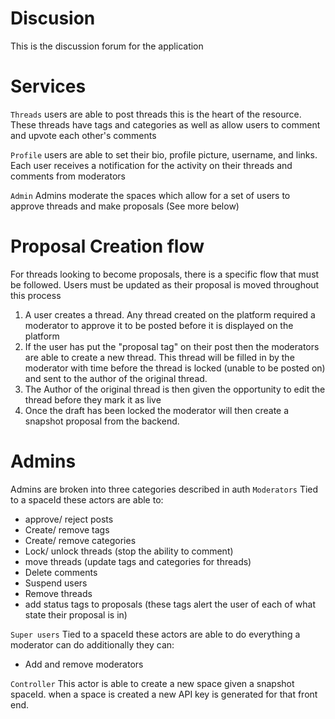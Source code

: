 # Discusion 
This is the discussion forum for the application

# Services

`Threads` users are able to post threads this is the heart of the resource. These threads have tags and categories as well as allow users to comment and upvote each other's comments

`Profile` users are able to set their bio, profile picture, username, and links. Each user receives a notification for the activity on their threads and comments from moderators 

`Admin` Admins moderate the spaces which allow for a set of users to approve threads  and make proposals (See more below)

# Proposal Creation flow
For threads looking to become proposals, there is a specific flow that must be followed. Users must be updated as their proposal is moved throughout this process

 1. A user creates a thread. Any thread created on the platform required a moderator to approve it to be posted before it is displayed on the platform
 2. If the user has put the "proposal tag" on their post then the moderators are able to create a new thread. This thread will be filled in by the moderator with time before the thread is locked (unable to be posted on) and sent to the author of the original thread.
 3. The Author of the original thread is then given the opportunity to edit the thread before they mark it as live 
 4. Once the draft has been locked the moderator will then create a snapshot proposal from the backend.

# Admins
Admins are broken into three categories described in auth
`Moderators`
Tied to a spaceId these actors are able to:
	
 - approve/ reject posts
 - Create/ remove tags
 - Create/ remove categories 
 - Lock/ unlock threads (stop the ability to comment)
 - move threads (update tags and categories for threads)
 - Delete comments 
 - Suspend users 
 - Remove threads
 - add status tags to proposals (these tags alert the user of each of what state their proposal is in)

`Super users`
Tied to a spaceId these actors are able to do everything a 		moderator can do additionally they can: 
 - Add and remove moderators

`Controller`
This actor is able to create a new space given a snapshot spaceId. when a space is created a new API key is generated for that front end. 

